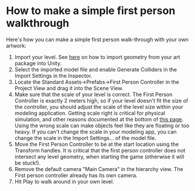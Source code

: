 How to make a simple first person walkthrough
=============================================


Here's how you can make a simple first person walk-through with your own artwork:

1. Import your level. See [here](howto-importobject.html) on how to import geometry from your art package into Unity.
1. Select the imported model file and enable <span class=component>Generate Colliders</span> in the <span class=keyword>Import Settings</span> in the <span class=keyword>Inspector</span>.
1. Locate the <span class=menu>Standard Assets->Prefabs->First Person Controller</span> in the <span class=keyword>Project View</span> and drag it into the <span class=keyword>Scene View</span>.
1. Make sure that the scale of your level is correct. The First Person Controller is exactly 2 meters high, so if your level doesn't fit the size of the controller, you should adjust the scale of the level size within your modeling application. Getting scale right is critical for physical simulation, and other reasons documented at the bottom of [this page](class-rigidbody.html). Using the wrong scale can make objects feel like they are floating or too heavy. If you can't change the scale in your modeling app, you can change the scale in the <span class=keyword>Import Settings...</span> of the model file.
1. Move the First Person Controller to be at the start location using the <span class=keyword>Transform</span> handles. It is critical that the first person controller does not intersect any level geometry, when starting the game (otherwise it will be stuck!).
1. Remove the default camera "Main Camera" in the hierarchy view. The First person controller already has its own camera.
1. Hit <span class=keyword>Play</span> to walk around in your own level.
